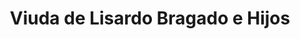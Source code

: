 ---
title: "Viuda de Lisardo Bragado e Hijos"
url: /tiedra/viuda-de-lisardo-bragado-e-hijos/
shop: Süßwaren
---